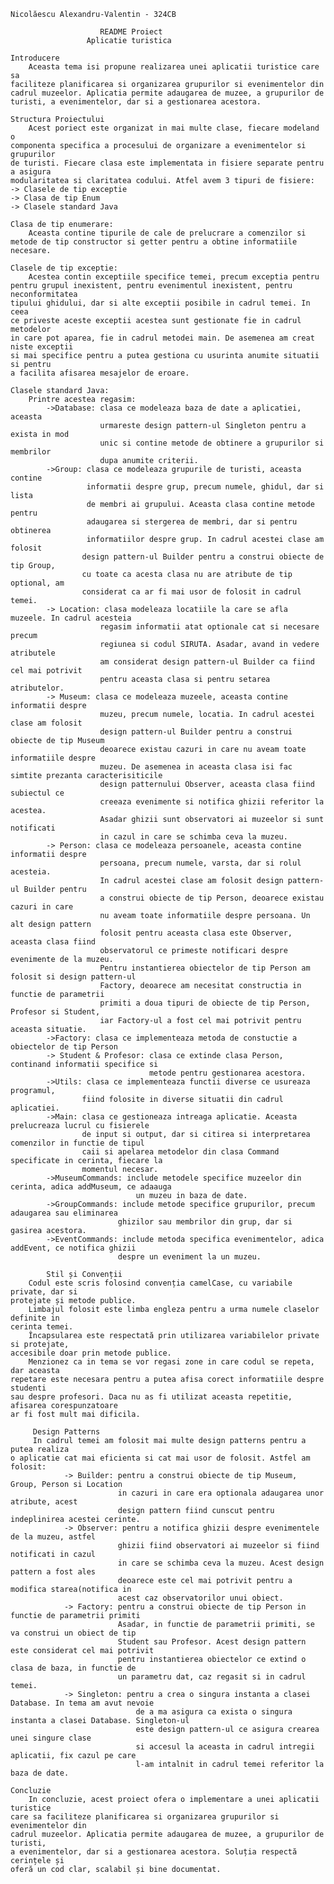     Nicolăescu Alexandru-Valentin - 324CB

                        README Proiect
                     Aplicatie turistica
    
    Introducere
        Aceasta tema isi propune realizarea unei aplicatii turistice care sa
    faciliteze planificarea si organizarea grupurilor si evenimentelor din 
    cadrul muzeelor. Aplicatia permite adaugarea de muzee, a grupurilor de
    turisti, a evenimentelor, dar si a gestionarea acestora.

    Structura Proiectului
        Acest poriect este organizat in mai multe clase, fiecare modeland o
    componenta specifica a procesului de organizare a evenimentelor si grupurilor
    de turisti. Fiecare clasa este implementata in fisiere separate pentru a asigura
    modularitatea si claritatea codului. Atfel avem 3 tipuri de fisiere:
    -> Clasele de tip exceptie
    -> Clasa de tip Enum
    -> Clasele standard Java

    Clasa de tip enumerare:
        Aceasta contine tipurile de cale de prelucrare a comenzilor si 
    metode de tip constructor si getter pentru a obtine informatiile necesare.

    Clasele de tip exceptie:
        Acestea contin exceptiile specifice temei, precum exceptia pentru
    pentru grupul inexistent, pentru evenimentul inexistent, pentru neconformitatea
    tipului ghidului, dar si alte exceptii posibile in cadrul temei. In ceea
    ce priveste aceste exceptii acestea sunt gestionate fie in cadrul metodelor
    in care pot aparea, fie in cadrul metodei main. De asemenea am creat niste exceptii
    si mai specifice pentru a putea gestiona cu usurinta anumite situatii si pentru
    a facilita afisarea mesajelor de eroare.

    Clasele standard Java:
        Printre acestea regasim: 
            ->Database: clasa ce modeleaza baza de date a aplicatiei, aceasta
                        urmareste design pattern-ul Singleton pentru a exista in mod 
                        unic si contine metode de obtinere a grupurilor si membrilor
                        dupa anumite criterii.
            ->Group: clasa ce modeleaza grupurile de turisti, aceasta contine 
                     informatii despre grup, precum numele, ghidul, dar si lista
                     de membri ai grupului. Aceasta clasa contine metode pentru
                     adaugarea si stergerea de membri, dar si pentru obtinerea
                     informatiilor despre grup. In cadrul acestei clase am folosit
                    design pattern-ul Builder pentru a construi obiecte de tip Group,
                    cu toate ca acesta clasa nu are atribute de tip optional, am
                    considerat ca ar fi mai usor de folosit in cadrul temei.
            -> Location: clasa modeleaza locatiile la care se afla muzeele. In cadrul acesteia 
                        regasim informatii atat optionale cat si necesare precum 
                        regiunea si codul SIRUTA. Asadar, avand in vedere atributele
                        am considerat design pattern-ul Builder ca fiind cel mai potrivit
                        pentru aceasta clasa si pentru setarea atributelor.
            -> Museum: clasa ce modeleaza muzeele, aceasta contine informatii despre
                        muzeu, precum numele, locatia. In cadrul acestei clase am folosit
                        design pattern-ul Builder pentru a construi obiecte de tip Museum
                        deoarece existau cazuri in care nu aveam toate informatiile despre
                        muzeu. De asemenea in aceasta clasa isi fac simtite prezanta caracterisiticile
                        design patternului Observer, aceasta clasa fiind subiectul ce 
                        creeaza evenimente si notifica ghizii referitor la acestea.
                        Asadar ghizii sunt observatori ai muzeelor si sunt notificati
                        in cazul in care se schimba ceva la muzeu.
            -> Person: clasa ce modeleaza persoanele, aceasta contine informatii despre
                        persoana, precum numele, varsta, dar si rolul acesteia.
                        In cadrul acestei clase am folosit design pattern-ul Builder pentru
                        a construi obiecte de tip Person, deoarece existau cazuri in care
                        nu aveam toate informatiile despre persoana. Un alt design pattern
                        folosit pentru aceasta clasa este Observer, aceasta clasa fiind
                        observatorul ce primeste notificari despre evenimente de la muzeu.
                        Pentru instantierea obiectelor de tip Person am folosit si design pattern-ul
                        Factory, deoarece am necesitat constructia in functie de parametrii
                        primiti a doua tipuri de obiecte de tip Person, Profesor si Student, 
                        iar Factory-ul a fost cel mai potrivit pentru aceasta situatie.
            ->Factory: clasa ce implementeaza metoda de constuctie a obiectelor de tip Person
            -> Student & Profesor: clasa ce extinde clasa Person, continand informatii specifice si
                                   metode pentru gestionarea acestora.
            ->Utils: clasa ce implementeaza functii diverse ce usureaza programul, 
                    fiind folosite in diverse situatii din cadrul aplicatiei.
            ->Main: clasa ce gestioneaza intreaga aplicatie. Aceasta prelucreaza lucrul cu fisierele
                    de input si output, dar si citirea si interpretarea comenzilor in functie de tipul
                    caii si apelarea metodelor din clasa Command specificate in cerinta, fiecare la
                    momentul necesar.
            ->MuseumCommands: include metodele specifice muzeelor din cerinta, adica addMuseum, ce adaauga 
                                un muzeu in baza de date.
            ->GroupCommands: include metode specifice grupurilor, precum adaugarea sau eliminarea 
                            ghizilor sau membrilor din grup, dar si gasirea acestora. 
            ->EventCommands: include metoda specifica evenimentelor, adica addEvent, ce notifica ghizii
                            despre un eveniment la un muzeu.

            Stil și Convenții
        Codul este scris folosind convenția camelCase, cu variabile private, dar si 
    protejate și metode publice.
        Limbajul folosit este limba engleza pentru a urma numele claselor definite in 
    cerinta temei.
        Încapsularea este respectată prin utilizarea variabilelor private si protejate,
    accesibile doar prin metode publice.
        Menzionez ca in tema se vor regasi zone in care codul se repeta, dar aceasta 
    repetare este necesara pentru a putea afisa corect informatiile despre studenti 
    sau despre profesori. Daca nu as fi utilizat aceasta repetitie, afisarea corespunzatoare
    ar fi fost mult mai dificila.

         Design Patterns
         In cadrul temei am folosit mai multe design patterns pentru a putea realiza
    o aplicatie cat mai eficienta si cat mai usor de folosit. Astfel am folosit:
                -> Builder: pentru a construi obiecte de tip Museum, Group, Person si Location
                            in cazuri in care era optionala adaugarea unor atribute, acest
                            design pattern fiind cunscut pentru indeplinirea acestei cerinte.
                -> Observer: pentru a notifica ghizii despre evenimentele de la muzeu, astfel
                            ghizii fiind observatori ai muzeelor si fiind notificati in cazul
                            in care se schimba ceva la muzeu. Acest design pattern a fost ales
                            deoarece este cel mai potrivit pentru a modifica starea(notifica in
                            acest caz observatorilor unui obiect.
                -> Factory: pentru a construi obiecte de tip Person in functie de parametrii primiti
                            Asadar, in functie de parametrii primiti, se va construi un obiect de tip
                            Student sau Profesor. Acest design pattern este considerat cel mai potrivit
                            pentru instantierea obiectelor ce extind o clasa de baza, in functie de 
                            un parametru dat, caz regasit si in cadrul temei.
                -> Singleton: pentru a crea o singura instanta a clasei Database. In tema am avut nevoie
                                de a ma asigura ca exista o singura instanta a clasei Database. Singleton-ul
                                este design pattern-ul ce asigura crearea unei singure clase 
                                si accesul la aceasta in cadrul intregii aplicatii, fix cazul pe care
                                l-am intalnit in cadrul temei referitor la baza de date.
    
    Concluzie
        In concluzie, acest proiect ofera o implementare a unei aplicatii turistice
    care sa faciliteze planificarea si organizarea grupurilor si evenimentelor din
    cadrul muzeelor. Aplicatia permite adaugarea de muzee, a grupurilor de turisti,
    a evenimentelor, dar si a gestionarea acestora. Soluția respectă cerințele și 
    oferă un cod clar, scalabil și bine documentat.
